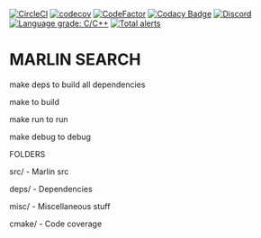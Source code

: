 [![CircleCI](https://circleci.com/gh/marlinsearch/marlin.svg?style=shield)](https://circleci.com/gh/marlinsearch/marlin) [![codecov](https://codecov.io/gh/marlinsearch/marlin/branch/master/graph/badge.svg)](https://codecov.io/gh/marlinsearch/marlin)
[![CodeFactor](https://www.codefactor.io/repository/github/marlinsearch/marlin/badge)](https://www.codefactor.io/repository/github/marlinsearch/marlin)
[![Codacy Badge](https://api.codacy.com/project/badge/Grade/ffd0f5d5fab84041acd82f26b2d7e35f)](https://app.codacy.com/app/marlindev/marlin?utm_source=github.com&utm_medium=referral&utm_content=marlinsearch/marlin&utm_campaign=Badge_Grade_Dashboard)
[![Discord](https://img.shields.io/discord/498010263354736651.svg)](https://discordapp.com/channels/498010263354736651)
[![Language grade: C/C++](https://img.shields.io/lgtm/grade/cpp/g/marlinsearch/marlin.svg?logo=lgtm&logoWidth=18)](https://lgtm.com/projects/g/marlinsearch/marlin/context:cpp)
[![Total alerts](https://img.shields.io/lgtm/alerts/g/marlinsearch/marlin.svg?logo=lgtm&logoWidth=18)](https://lgtm.com/projects/g/marlinsearch/marlin/alerts/)

# MARLIN SEARCH
make deps to build all dependencies

make to build

make run to run

make debug to debug


FOLDERS

src/ - Marlin src

deps/ - Dependencies

misc/ - Miscellaneous stuff

cmake/ - Code coverage


